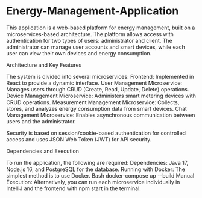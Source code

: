# Energy-Management-Application
This application is a web-based platform for energy management, built on a microservices-based architecture. The platform allows access with authentication for two types of users: administrator and client. The administrator can manage user accounts and smart devices, while each user can view their own devices and energy consumption.

Architecture and Key Features

The system is divided into several microservices:
Frontend: Implemented in React to provide a dynamic interface.
User Management Microservice: Manages users through CRUD (Create, Read, Update, Delete) operations.
Device Management Microservice: Administers smart metering devices with CRUD operations.
Measurement Management Microservice: Collects, stores, and analyzes energy consumption data from smart devices.
Chat Management Microservice: Enables asynchronous communication between users and the administrator.

Security is based on session/cookie-based authentication for controlled access and uses JSON Web Token (JWT) for API security.


Dependencies and Execution

To run the application, the following are required:
Dependencies: Java 17, Node.js 16, and PostgreSQL for the database.
Running with Docker: The simplest method is to use Docker.
Bash
docker-compose up --build
Manual Execution: Alternatively, you can run each microservice individually in IntelliJ and the frontend with npm start in the terminal.
